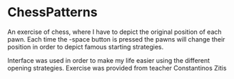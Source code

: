 # ChessPatterns
An exercise of chess, where I have to depict the original position of each pawn. Each time the -space button is pressed the pawns will change 
their position in order to depict famous starting strategies.

Interface was used in order to make my life easier using the different opening strategies.
Exercise was provided from teacher Constantinos Zitis
